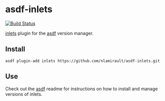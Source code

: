 # asdf-inlets

[![Build Status](https://github.com/nlamirault/asdf-inlets/workflows/main/badge.svg)](https://github.com/nlamirault/asdf-inlets/actions)

[inlets](https://github.com/inlets) plugin for the [asdf](https://github.com/asdf-vm/asdf) version manager.

## Install

```shell
asdf plugin-add inlets https://github.com/nlamirault/asdf-inlets.git
```

## Use

Check out the [asdf](https://github.com/asdf-vm/asdf) readme for instructions on how to install and manage versions of inlets.
